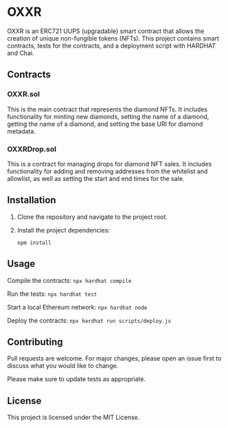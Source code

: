# OXXR

OXXR is an ERC721 UUPS (upgradable) smart contract that allows the creation of unique non-fungible tokens (NFTs). This project contains smart contracts, tests for the contracts, and a deployment script with HARDHAT and Chai.

## Contracts

### OXXR.sol
This is the main contract that represents the diamond NFTs. It includes functionality for minting new diamonds, setting the name of a diamond, getting the name of a diamond, and setting the base URI for diamond metadata.

### OXXRDrop.sol
This is a contract for managing drops for diamond NFT sales. It includes functionality for adding and removing addresses from the whitelist and allowlist, as well as setting the start and end times for the sale.

## Installation

1. Clone the repository and navigate to the project root.
2. Install the project dependencies:

    ```
    npm install
    ```
## Usage

Compile the contracts:
    ```
    npx hardhat compile
    ```


Run the tests:
    ```
    npx hardhat test
    ```

Start a local Ethereum network:
    ```
    npx hardhat node
    ```

Deploy the contracts:
    ```
    npx hardhat run scripts/deploy.js
    ```

## Contributing
Pull requests are welcome. For major changes, please open an issue first to discuss what you would like to change.

Please make sure to update tests as appropriate.


## License

This project is licensed under the MIT License.
